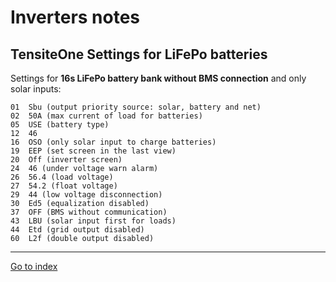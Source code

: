 # Inverters notes

## TensiteOne Settings for LiFePo batteries

Settings for **16s LiFePo battery bank without BMS connection** and
only solar inputs:

    01  Sbu (output priority source: solar, battery and net)
    02  50A (max current of load for batteries)
    05  USE (battery type)
    12  46
    16  OSO (only solar input to charge batteries)
    19  EEP (set screen in the last view)
    20  Off (inverter screen)
    24  46 (under voltage warn alarm)
    26  56.4 (load voltage)
    27  54.2 (float voltage)
    29  44 (low voltage disconnection)
    30  Ed5 (equalization disabled)
    37  OFF (BMS without communication)
    43  LBU (solar input first for loads)
    44  Etd (grid output disabled)
    60  L2f (double output disabled)


***

[Go to index](../../README.md)
